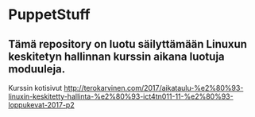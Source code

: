 # PuppetStuff
## Tämä repository on luotu säilyttämään Linuxun keskitetyn hallinnan kurssin aikana luotuja moduuleja.

Kurssin kotisivut http://terokarvinen.com/2017/aikataulu-%e2%80%93-linuxin-keskitetty-hallinta-%e2%80%93-ict4tn011-11-%e2%80%93-loppukevat-2017-p2
